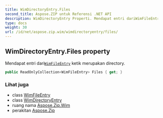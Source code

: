 ```yaml
---
title: WimDirectoryEntry.Files
second_title: Aspose.ZIP untuk Referensi .NET API
description: WimDirectoryEntry Properti. Mendapat entri dariWimFileEntry ketik merupakan directory.
type: docs
weight: 30
url: /id/net/aspose.zip.wim/wimdirectoryentry/files/
---
```

## WimDirectoryEntry.Files property

Mendapat entri dari[`WimFileEntry`](../../wimfileentry/) ketik merupakan directory.

```csharp
public ReadOnlyCollection<WimFileEntry> Files { get; }
```

### Lihat juga

* class [WimFileEntry](../../wimfileentry/)
* class [WimDirectoryEntry](../)
* ruang nama [Aspose.Zip.Wim](../../wimdirectoryentry/)
* perakitan [Aspose.Zip](../../../)



